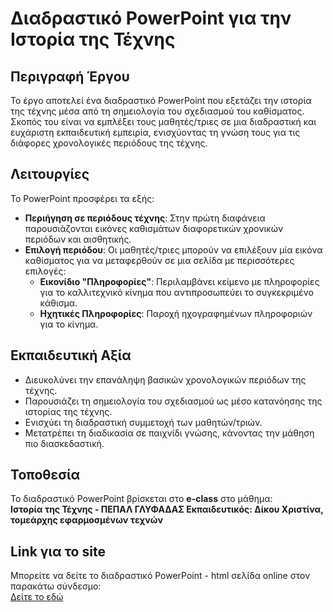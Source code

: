 # Διαδραστικό PowerPoint για την Ιστορία της Τέχνης

## Περιγραφή Έργου
Το έργο αποτελεί ένα διαδραστικό PowerPoint που εξετάζει την ιστορία της τέχνης μέσα από τη σημειολογία του σχεδιασμού του καθίσματος. Σκοπός του είναι να εμπλέξει τους μαθητές/τριες σε μια διαδραστική και ευχάριστη εκπαιδευτική εμπειρία, ενισχύοντας τη γνώση τους για τις διάφορες χρονολογικές περιόδους της τέχνης.

## Λειτουργίες
Το PowerPoint προσφέρει τα εξής:
- **Περιήγηση σε περιόδους τέχνης**: Στην πρώτη διαφάνεια παρουσιάζονται εικόνες καθισμάτων διαφορετικών χρονικών περιόδων και αισθητικής.
- **Επιλογή περιόδου**: Οι μαθητές/τριες μπορούν να επιλέξουν μία εικόνα καθίσματος για να μεταφερθούν σε μια σελίδα με περισσότερες επιλογές:
  - **Εικονίδιο "Πληροφορίες"**: Περιλαμβάνει κείμενο με πληροφορίες για το καλλιτεχνικό κίνημα που αντιπροσωπεύει το συγκεκριμένο κάθισμα.
  - **Ηχητικές Πληροφορίες**: Παροχή ηχογραφημένων πληροφοριών για το κίνημα.

## Εκπαιδευτική Αξία
- Διευκολύνει την επανάληψη βασικών χρονολογικών περιόδων της τέχνης.
- Παρουσιάζει τη σημειολογία του σχεδιασμού ως μέσο κατανόησης της ιστορίας της τέχνης.
- Ενισχύει τη διαδραστική συμμετοχή των μαθητών/τριών.
- Μετατρέπει τη διαδικασία σε παιχνίδι γνώσης, κάνοντας την μάθηση πιο διασκεδαστική.

## Τοποθεσία
Το διαδραστικό PowerPoint βρίσκεται στο **e-class** στο μάθημα:  
**Ιστορία της Τέχνης - ΠΕΠΑΛ ΓΛΥΦΑΔΑΣ Εκπαιδευτικός: Δίκου Χριστίνα, τομεάρχης εφαρμοσμένων τεχνών**
## Link για το site
Μπορείτε να δείτε το διαδραστικό PowerPoint - html σελίδα online στον παρακάτω σύνδεσμο:  
[Δείτε το εδώ](https://incomparable-kulfi-91fac3.netlify.app)
